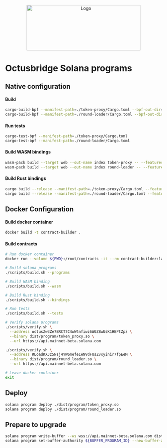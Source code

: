<p align="center">
  <a href="https://github.com/venom-blockchain/developer-program">
    <img src="https://raw.githubusercontent.com/venom-blockchain/developer-program/main/vf-dev-program.png" alt="Logo" width="366.8" height="146.4">
  </a>
</p>

# Octusbridge Solana programs

## Native configuration

#### Build
```bash
cargo-build-bpf --manifest-path=./token-proxy/Cargo.toml --bpf-out-dir=dist/program
cargo-build-bpf --manifest-path=./round-loader/Cargo.toml --bpf-out-dir=dist/program
```

#### Run tests
```bash
cargo-test-bpf --manifest-path=./token-proxy/Cargo.toml
cargo-test-bpf --manifest-path=./round-loader/Cargo.toml
```

#### Build WASM bindings
```bash
wasm-pack build --target web --out-name index token-proxy -- --features wasm
wasm-pack build --target web --out-name index round-loader -- --features wasm
```

#### Build Rust bindings
```bash
cargo build --release --manifest-path=./token-proxy/Cargo.toml --features=bindings
cargo build --release --manifest-path=./round-loader/Cargo.toml --features=bindings
```

## Docker Configuration

#### Build docker container
```bash
docker build -t contract-builder .
```

#### Build contracts
```bash
# Run docker container
docker run --volume ${PWD}:/root/contracts -it --rm contract-builder:latest

# Build solana programs
./scripts/build.sh --programs

# Build WASM binding
./scripts/build.sh --wasm

# Build Rust binding
./scripts/build.sh --bindings

# Run tests
./scripts/build.sh --tests

# Verify solana programs
./scripts/verify.sh \
  --address octusZw3Ze7BRCT7C4wW4nfiwz6WGZBwUsK1HEPtZpz \
  --binary dist/program/token_proxy.so \
  --url https://api.mainnet-beta.solana.com

./scripts/verify.sh \
  --address RLoadKXJz5Nsj4YW6mefe1eNVdFUsZvxyinir7fpEeM \
  --binary dist/program/round_loader.so \
  --url https://api.mainnet-beta.solana.com

# Leave docker container
exit
```

## Deploy
```bash
solana program deploy ./dist/program/token_proxy.so
solana program deploy ./dist/program/round_loader.so
```

## Prepare to upgrade
```bash
solana program write-buffer --ws wss://api.mainnet-beta.solana.com dist/program/${PROGRAM_BIN}
solana program set-buffer-authority ${BUFFER_PROGRAM_ID} --new-buffer-authority ${MSIG_AUTHORITY}
```
